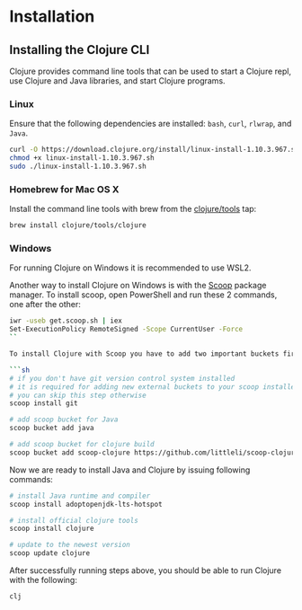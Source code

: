 # Installation

## Installing the Clojure CLI
Clojure provides command line tools that can be used to start a Clojure repl, use Clojure and Java libraries, and start Clojure programs.

### Linux
Ensure that the following dependencies are installed: `bash`, `curl`, `rlwrap`, and `Java`.

```bash
curl -O https://download.clojure.org/install/linux-install-1.10.3.967.sh
chmod +x linux-install-1.10.3.967.sh
sudo ./linux-install-1.10.3.967.sh
```

### Homebrew for Mac OS X
Install the command line tools with brew from the [clojure/tools](https://github.com/clojure/homebrew-tools) tap:

```bash
brew install clojure/tools/clojure
```

### Windows
For running Clojure on Windows it is recommended to use WSL2.

Another way to install Clojure on Windows is with the [Scoop](https://scoop.sh/) package manager. To install scoop, open PowerShell and run these 2 commands, one after the other:

 ```sh
 iwr -useb get.scoop.sh | iex
Set-ExecutionPolicy RemoteSigned -Scope CurrentUser -Force
``

To install Clojure with Scoop you have to add two important buckets first:

```sh
# if you don't have git version control system installed
# it is required for adding new external buckets to your scoop installer
# you can skip this step otherwise
scoop install git

# add scoop bucket for Java 
scoop bucket add java

# add scoop bucket for clojure build
scoop bucket add scoop-clojure https://github.com/littleli/scoop-clojure
```

Now we are ready to install Java and Clojure by issuing following commands:

```sh
# install Java runtime and compiler
scoop install adoptopenjdk-lts-hotspot

# install official clojure tools
scoop install clojure

# update to the newest version
scoop update clojure
```

After successfully running steps above, you should be able to run Clojure with the following:

```sh
clj
```